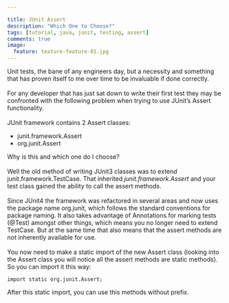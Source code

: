 ```yaml
---

title: JUnit Assert
description: "Which One to Choose?"
tags: [tutorial, java, junit, testing, assert]
comments: true
image:
  feature: texture-feature-01.jpg
---
```


Unit tests, the bane of any engineers day, but a necessity and something that has proven itself to me over time to be invaluable if done correctly.<br><br>
For any developer that has just sat down to write their first test they may be confronted with the following problem when trying to use JUnit’s Assert functionality.<br><br>
JUnit framework contains 2 Assert classes:

* junit.framework.Assert
* org.junit.Assert


Why is this and which one do I choose?<br><br>
Well the old method of  writing JUnit3 classes was to extend junit.framework.TestCase. That inherited *junit.framework.Assert* and your test class gained the ability to call the assert methods.<br><br>
Since JUnit4 the framework was refactored in several areas and now uses the package name org.junit, which follows the standard conventions for package naming. It also takes advantage of Annotations for marking tests (@Test) amongst other things, which means you  no longer need to extend TestCase. But at the same time that also means that the assert methods are not inherently available for use.<br><br>
You now need to make a static import of the new Assert class (looking into the Assert class you will notice all the assert methods are  static methods). So you can import it this way:

	import static org.junit.Assert;
	
After this static import, you can use this methods without prefix.